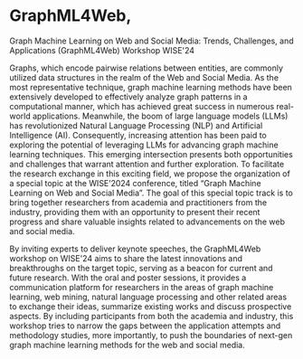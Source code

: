 # GraphML4Web, 

<!-- [TODO] https://advanced-recommender-systems.github.io/llm4graph/  -->

Graph Machine Learning on Web and Social Media: Trends, Challenges, and Applications (GraphML4Web) Workshop WISE'24

Graphs, which encode pairwise relations between entities, are commonly utilized data structures in the realm of the Web and Social Media. As the most representative technique, graph machine learning methods have been extensively developed to effectively analyze graph patterns in a computational manner, which has achieved great success in numerous real-world applications. Meanwhile, the boom of large language models (LLMs) has revolutionized Natural Language Processing (NLP) and Artificial Intelligence (AI). Consequently, increasing attention has been paid to exploring the potential of leveraging LLMs for advancing graph machine learning techniques. This emerging intersection presents both opportunities and challenges that warrant attention and further exploration. To facilitate the research exchange in this exciting field, we propose the organization of a special topic at the WISE’2024 conference, titled “Graph Machine Learning on Web and Social Media”. The goal of this special topic track is to bring together researchers from academia and practitioners from the industry, providing them with an opportunity to present their recent progress and share valuable insights related to advancements on the web and social media.

By inviting experts to deliver keynote speeches, the GraphML4Web workshop on WISE'24 aims to share the latest innovations and breakthroughs on the target topic, serving as a beacon for current and future research. With the oral and poster sessions, it provides a communication platform for researchers in the areas of graph machine learning, web mining, natural language processing and other related areas to exchange their ideas, summarize existing works and discuss prospective aspects. By including participants from both the academia and industry, this workshop tries to narrow the gaps between the application attempts and methodology studies, more importantly, to push the boundaries of next-gen graph machine learning methods for the web and social media. 